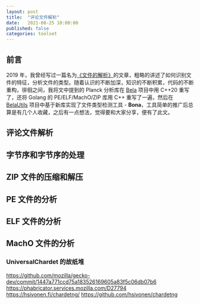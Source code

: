 ```yaml
---
layout: post
title:  "评论文件解析"
date:   2021-08-25 10:00:00
published: false
categories: toolset
---
```


## 前言

2019 年，我曾经写过一篇名为[《文件的解析》](https://forcemz.net/toolset/2019/01/25/FileParsing/)的文章，粗略的讲述了如何识别文件的特征，分析文件的类型。随着认识的不断加深，知识的不断积累，代码的不断重构，徘徊之间，我将文中提到的 Planck 分析库在 [Bela](https://github.com/fcharlie/bela) 项目中用 C++20 重写了，还将 Golang 的 PE/ELF/MachO/ZIP 库用 C++ 重写了一遍，然后在 [BelaUtils](https://github.com/fcharlie/BelaUtils) 项目中基于新库实现了文件类型检测工具 - **Bona**，工具简单的推广后总算是有几个人收藏，之后有一点想法，觉得要和大家分享，便有了此文。

## 评论文件解析




## 字节序和字节序的处理

## ZIP 文件的压缩和解压

## PE 文件的分析

## ELF 文件的分析

## MachO 文件的分析

### UniversalChardet 的故纸堆

https://github.com/mozilla/gecko-dev/commit/1447a771ccd75a183526169605a83f5c06db07b6
https://phabricator.services.mozilla.com/D27794
https://hsivonen.fi/chardetng/
https://github.com/hsivonen/chardetng